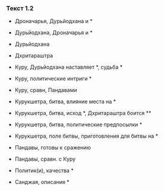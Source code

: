### Текст 1.2

- Дроначарья, Дурьйодхана и *

- Дурьйодхана, Дроначарья и *

- Дурьйодхана

- Дхритараштра

- Куру, Дурьйодхана наставляет *, судьба *

- Куру, политические интриги *

- Куру, сравн, Пандавами

- Курукшетра, битва, влияние места на *

- Курукшетра, битва, исход *, Дхритараштра боится **

- Курукшетра, битва, политические предпосылки *

- Курукшетра, поле битвы, приготовления для битвы на *

- Пандавы, готовы к сражению

- Пандавы, сравн. с Куру

- Политик(и), качества *

- Санджая, описания *
	
